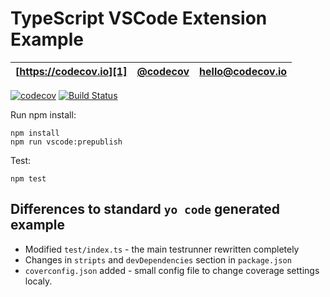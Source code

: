 # TypeScript VSCode Extension Example
| [https://codecov.io][1] | [@codecov][2] | [hello@codecov.io][3] |
| ----------------------- | ------------- | --------------------- |

[1]: https://codecov.io/
[2]: https://twitter.com/codecov
[3]: mailto:hello@codecov.io
[4]: https://github.com/codecov/codecov-bash

[![codecov](https://codecov.io/gh/nixel2007/example-typescript-vscode-extension/branch/master/graph/badge.svg)](https://codecov.io/gh/nixel2007/example-typescript-vscode-extension)
[![Build Status](https://travis-ci.org/nixel2007/example-typescript-vscode-extension.svg?branch=master)](https://travis-ci.org/nixel2007/example-typescript-vscode-extension)

Run npm install:
```shell
npm install
npm run vscode:prepublish
```

Test:
```shell
npm test
```

## Differences to standard `yo code` generated example

* Modified `test/index.ts` - the main testrunner rewritten completely
* Changes in `stripts` and `devDependencies` section in `package.json`
* `coverconfig.json` added - small config file to change coverage settings localy.
